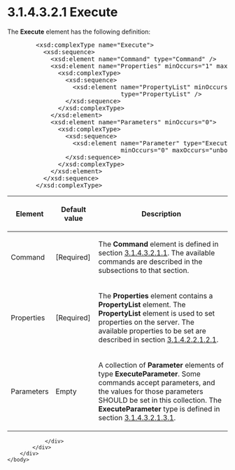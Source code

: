 <html dir="LTR" xmlns:mshelp="http://msdn.microsoft.com/mshelp" xmlns:ddue="http://ddue.schemas.microsoft.com/authoring/2003/5" xmlns:xlink="http://www.w3.org/1999/xlink" xmlns:tool="http://www.microsoft.com/tooltip">
    <head>
        <meta http-equiv="Content-Type" content="text/html; CHARSET=utf-8"></meta>
        <meta name="save" content="history"></meta>
        <title>3.1.4.3.2.1 Execute</title>
        <xml>
            <mshelp:toctitle title="3.1.4.3.2.1 Execute"></mshelp:toctitle>
            <mshelp:rltitle title="[MS-SSAS]: Execute"></mshelp:rltitle>
            <mshelp:keyword index="A" term="d4fc7522-6b6a-4716-b90b-61d39843911d"></mshelp:keyword>
            <mshelp:attr name="DCSext.ContentType" value="open specification"></mshelp:attr>
            <mshelp:attr name="AssetID" value="d4fc7522-6b6a-4716-b90b-61d39843911d"></mshelp:attr>
            <mshelp:attr name="TopicType" value="kbRef"></mshelp:attr>
            <mshelp:attr name="DCSext.Title" value="[MS-SSAS]: Execute" />
        </xml>
    </head>
    <body>
        <div id="header">
            <h1 class="heading">3.1.4.3.2.1 Execute</h1>
        </div>
        <div id="mainSection">
            <div id="mainBody">
                <div id="allHistory" class="saveHistory"></div>
                <div id="sectionSection0" class="section" name="collapseableSection">
                    

<p>The <b>Execute</b> element has the following definition:</p>

<dl>
<dd>
<div><pre>   &lt;xsd:complexType name=&quot;Execute&quot;&gt;
     &lt;xsd:sequence&gt;
       &lt;xsd:element name=&quot;Command&quot; type=&quot;Command&quot; /&gt;
       &lt;xsd:element name=&quot;Properties&quot; minOccurs=&quot;1&quot; maxOccurs=&quot;1&quot; &gt;
         &lt;xsd:complexType&gt;
           &lt;xsd:sequence&gt;
             &lt;xsd:element name=&quot;PropertyList&quot; minOccurs=&quot;0&quot; maxOccurs=&quot;1&quot; 
                          type=&quot;PropertyList&quot; /&gt;
           &lt;/xsd:sequence&gt;
         &lt;/xsd:complexType&gt;
       &lt;/xsd:element&gt;
       &lt;xsd:element name=&quot;Parameters&quot; minOccurs=&quot;0&quot;&gt;
         &lt;xsd:complexType&gt;
           &lt;xsd:sequence&gt;
             &lt;xsd:element name=&quot;Parameter&quot; type=&quot;ExecuteParameter&quot; 
                          minOccurs=&quot;0&quot; maxOccurs=&quot;unbounded&quot; /&gt;
           &lt;/xsd:sequence&gt;
         &lt;/xsd:complexType&gt;
       &lt;/xsd:element&gt;
     &lt;/xsd:sequence&gt;
   &lt;/xsd:complexType&gt;
</pre></div>
</dd></dl>

<table>
 <thead>
  <tr>
   <th>
   <p>Element</p>
   </th>
   <th>
   <p>Default value</p>
   </th>
   <th>
   <p>Description</p>
   </th>
  </tr>
 </thead>
 <tr>
  <td>
  <p>Command</p>
  </td>
  <td>
  <p>[Required]</p>
  </td>
  <td>
  <p>The <b>Command</b> element is defined in section <a href="6de53ae9-3dd3-4eba-b8ff-2c5421b5af5d.htm">3.1.4.3.2.1.1</a>. The
  available commands are described in the subsections to that section.</p>
  </td>
 </tr>
 <tr>
  <td>
  <p>Properties</p>
  </td>
  <td>
  <p>[Required]</p>
  </td>
  <td>
  <p>The <b>Properties</b> element contains a <b>PropertyList</b>
  element. The <b>PropertyList</b> element is used to set properties on the
  server. The available properties to be set are described in section <a href="52e0b880-e2ff-49cd-b42e-db99b39faa54.htm">3.1.4.2.2.1.2.1</a>.</p>
  </td>
 </tr>
 <tr>
  <td>
  <p>Parameters</p>
  </td>
  <td>
  <p>Empty</p>
  </td>
  <td>
  <p>A collection of <b>Parameter</b> elements of type <b>ExecuteParameter</b>.
  Some commands accept parameters, and the values for those parameters SHOULD
  be set in this collection. The <b>ExecuteParameter</b> type is defined in
  section <a href="18464f0e-5daa-46f8-bd17-b38ecb8a33bb.htm">3.1.4.3.2.1.3.1</a>.</p>
  </td>
 </tr>
</table>

<p> </p>


                </div>
            </div>
        </div>
    </body>
</html>